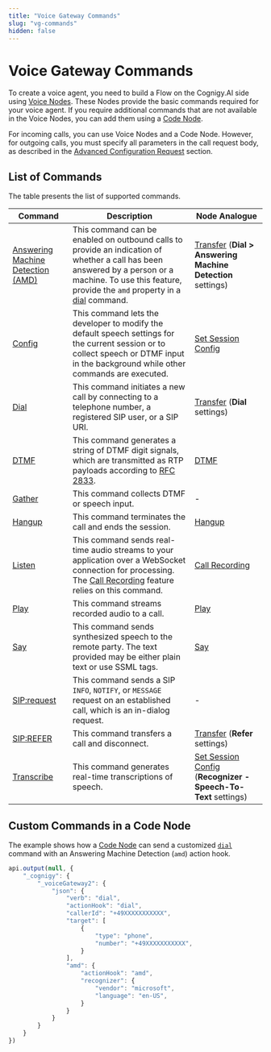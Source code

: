 ```yaml
---
title: "Voice Gateway Commands"
slug: "vg-commands"
hidden: false
---
```


# Voice Gateway Commands

To create a voice agent,
you need to build a Flow on the Cognigy.AI side using [Voice Nodes](../../../ai/flow-nodes/vg/voice-gateway.md).
These Nodes provide the basic commands required for your voice agent. If you require additional commands that are not available in the Voice Nodes,
you can add them using a [Code Node](#custom-commands-in-a-code-node). 

For incoming calls, you can use Voice Nodes and a Code Node. However, for outgoing calls, you must specify all parameters in the call request body, as described in the [Advanced Configuration Request](../../creating-outbound-calls.md#advanced-configuration-request) section.

## List of Commands

The table presents the list of supported commands.

| Command                                     | Description                                                                                                                                                                                                        | Node Analogue                                                                                                     |
|---------------------------------------------|--------------------------------------------------------------------------------------------------------------------------------------------------------------------------------------------------------------------|-------------------------------------------------------------------------------------------------------------------|
| [Answering Machine Detection (AMD)](amd.md) | This command can be enabled on outbound calls to provide an indication of whether a call has been answered by a person or a machine. To use this feature, provide the `amd` property in a [dial](dial.md) command. | [Transfer](../../../ai/flow-nodes/vg/transfer.md) (**Dial > Answering Machine Detection** settings)               |
| [Config](config.md)                         | This command lets the developer to modify the default speech settings for the current session or to collect speech or DTMF input in the background while other commands are executed.                              | [Set Session Config](../../../ai/flow-nodes/vg/set-session-config.md)                                             |
| [Dial](dial.md)                             | This command initiates a new call by connecting to a telephone number, a registered SIP user, or a SIP URI.                                                                                                        | [Transfer](../../../ai/flow-nodes/vg/transfer.md) (**Dial** settings)                                             |                                                                      |
| [DTMF](dtmf.md)                             | This command generates a string of DTMF digit signals, which are transmitted as RTP payloads according to [RFC 2833](https://datatracker.ietf.org/doc/html/rfc2833).                                               | [DTMF](../../../ai/flow-nodes/vg/dtmf.md)                                                                         |
| [Gather](gather.md)                         | This command collects DTMF or speech input.                                                                                                                                                                        | -                                                                                                                 |
| [Hangup](hangup.md)                         | This command terminates the call and ends the session.                                                                                                                                                             | [Hangup](../../../ai/flow-nodes/vg/hangup.md)                                                                     |
| [Listen](listen.md)                         | This command sends real-time audio streams to your application over a WebSocket connection for processing. The [Call Recording](../../webapp/recent-calls.md#call-recordings) feature relies on this command.      | [Call Recording](../../../ai/flow-nodes/vg/call-recording.md)                                                     |
| [Play](play.md)                             | This command streams recorded audio to a call.                                                                                                                                                                     | [Play](../../../ai/flow-nodes/vg/play.md)                                                                         |
| [Say](say.md)                               | This command sends synthesized speech to the remote party. The text provided may be either plain text or use SSML tags.                                                                                            | [Say](../../../ai/flow-nodes/message/say.md#voice-gateway)                                                        |
| [SIP:request](sip-request.md)               | This command sends a SIP `INFO`, `NOTIFY`, or `MESSAGE` request on an established call, which is an in-dialog request.                                                                                             | -                                                                                                                 |
| [SIP:REFER](refer.md)                       | This command transfers a call and disconnect.                                                                                                                                                                      | [Transfer](../../../ai/flow-nodes/vg/transfer.md) (**Refer** settings)                                            |
| [Transcribe](transcribe.md)                 | This command generates real-time transcriptions of speech.                                                                                                                                                         | [Set Session Config](../../../ai/flow-nodes/vg/set-session-config.md)  (**Recognizer - Speech-To-Text** settings) |

## Custom Commands in a Code Node

The example shows how a [Code Node](../../../ai/flow-nodes/code/code.md) can send a customized [`dial`](dial.md) command with an Answering Machine Detection
(`amd`) action hook.

```javascript
api.output(null, {
    "_cognigy": {
        "_voiceGateway2": {
            "json": {
                "verb": "dial",
                "actionHook": "dial",
                "callerId": "+49XXXXXXXXXXX",
                "target": [
                    {
                        "type": "phone",
                        "number": "+49XXXXXXXXXXX",
                    }
                ],
                "amd": {
                    "actionHook": "amd",
                    "recognizer": {
                        "vendor": "microsoft",
                        "language": "en-US",
                    }
                }
            }
        }
    }
})
```
